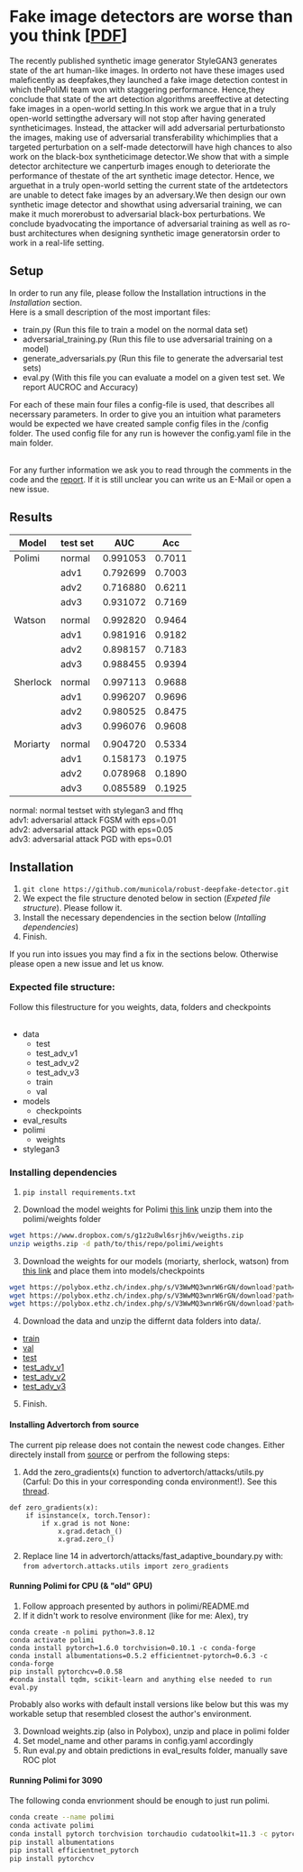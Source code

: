 # Fake image detectors are worse than you think [[PDF](https://github.com/municola/rivust-deepfake-detector/blob/master/reports/Report.pdf)]
The recently published synthetic image generator StyleGAN3  generates  state  of  the  art  human-like  images.  In  orderto  not  have  these  images  used  maleficently  as  deepfakes,they  launched  a  fake  image  detection  contest  in  which  thePoliMi  team  won  with  staggering  performance.  Hence,they  conclude  that  state  of  the  art  detection  algorithms  areeffective  at  detecting  fake  images  in  a  open-world  setting.In  this  work  we  argue  that  in  a  truly  open-world  settingthe  adversary  will  not  stop  after  having  generated  syntheticimages. Instead, the attacker will add adversarial perturbationsto the images, making use of adversarial transferability whichimplies  that  a  targeted  perturbation  on  a  self-made  detectorwill have high chances to also work on the black-box syntheticimage detector.We  show  that  with  a  simple  detector  architecture  we  canperturb  images  enough  to  deteriorate  the  performance  of  thestate  of  the  art  synthetic  image  detector.  Hence,  we  arguethat  in  a  truly  open-world  setting  the  current  state  of  the  artdetectors are unable to detect fake images by an adversary.We  then  design  our  own  synthetic  image  detector  and  showthat  using  adversarial  training,  we  can  make  it  much  morerobust to adversarial black-box perturbations. We conclude byadvocating the importance of adversarial training as well as ro-bust architectures when designing synthetic image generatorsin order to work in a real-life setting.

## Setup
In order to run any file, please follow the Installation intructions in the *Installation* section.<br>
Here is a small description of the most important files:

- train.py (Run this file to train a model on the normal data set)
- adversarial_training.py (Run this file to use adversarial training on a model)
- generate_adversarials.py (Run this file to generate the adversarial test sets)
- eval.py (With this file you can evaluate a model on a given test set. We report AUCROC and Accuracy)

For each of these main four files a config-file is used, that describes all necerssary parameters. In order to give you an intuition what parameters would be expected we have created sample config files in the /config folder. The used config file for any run is however the config.yaml file in the main folder.<br><br>

For any further information we ask you to read through the comments in the code and the [report](https://github.com/municola/rivust-deepfake-detector/blob/master/reports/Report.pdf). If it is still unclear you can write us an E-Mail or open a new issue.

## Results

| Model    | test set | AUC      | Acc    |
|----------|----------|----------|--------|
| Polimi   |  normal  | 0.991053 | 0.7011 |
|          |   adv1   | 0.792699 | 0.7003 |
|          |   adv2   | 0.716880 | 0.6211 |
|          |   adv3   | 0.931072 | 0.7169 |
|          |          |          |        |
| Watson   |  normal  | 0.992820 | 0.9464 |
|          |   adv1   | 0.981916 | 0.9182 |
|          |   adv2   | 0.898157 | 0.7183 |
|          |   adv3   | 0.988455 | 0.9394 |
|          |          |          |        |
| Sherlock |  normal  | 0.997113 | 0.9688 |
|          |   adv1   | 0.996207 | 0.9696 |
|          |   adv2   | 0.980525 | 0.8475 |
|          |   adv3   | 0.996076 | 0.9608 |
|          |          |          |        |
| Moriarty |  normal  | 0.904720 | 0.5334 |
|          |   adv1   | 0.158173 | 0.1975 |
|          |   adv2   | 0.078968 | 0.1890 |
|          |   adv3   | 0.085589 | 0.1925 |

normal: normal testset with stylegan3 and ffhq <br>
adv1: adversarial attack FGSM with eps=0.01 <br>
adv2: adversarial attack PGD with eps=0.05 <br>
adv3: adversarial attack PGD with eps=0.01 <br>


## Installation

1.  ```git clone https://github.com/municola/robust-deepfake-detector.git```
2. We expect the file structure denoted below in section (*Expeted file structure*). Please follow it.
3. Install the necessary dependencies in the section below (*Intalling dependencies*)
4. Finish. 

If you run into issues you may find a fix in the sections below. Otherwise please open a new issue and let us know.

### Expected file structure:
Follow this filestructure for you weights, data, folders and checkpoints<br>
<br>
- data
  - test
  - test_adv_v1
  - test_adv_v2
  - test_adv_v3
  - train
  - val
- models
  - checkpoints
- eval_results
- polimi
  - weights
- stylegan3


### Installing dependencies

1. ```pip install requirements.txt```

2. Download the model weights for Polimi [this link](https://www.dropbox.com/s/g1z2u8wl6srjh6v/weigths.zip) unzip them into the polimi/weights folder
```bash
wget https://www.dropbox.com/s/g1z2u8wl6srjh6v/weigths.zip
unzip weigths.zip -d path/to/this/repo/polimi/weights
```

3. Download the weights for our models (moriarty, sherlock, watson) from [this link](https://polybox.ethz.ch/index.php/s/V3WwMQ3wnrW6rGN?path=%2Fcheckpoints) and place them into models/checkpoints
```bash
wget https://polybox.ethz.ch/index.php/s/V3WwMQ3wnrW6rGN/download?path=%2Fcheckpoints&files=moriaty.pt
wget https://polybox.ethz.ch/index.php/s/V3WwMQ3wnrW6rGN/download?path=%2Fcheckpoints&files=watson.pt
wget https://polybox.ethz.ch/index.php/s/V3WwMQ3wnrW6rGN/download?path=%2Fcheckpoints&files=sherlock.pt
```

4. Download the data and unzip the differnt data folders into data/.

- [train](https://polybox.ethz.ch/index.php/s/V3WwMQ3wnrW6rGN?path=%2Ftrain)
- [val](https://polybox.ethz.ch/index.php/s/V3WwMQ3wnrW6rGN?path=%2Fval)
- [test](https://polybox.ethz.ch/index.php/s/V3WwMQ3wnrW6rGN?path=%2Ftest)
- [test_adv_v1](https://polybox.ethz.ch/index.php/s/V3WwMQ3wnrW6rGN?path=%2Ftest_adv_v1)
- [test_adv_v2](https://polybox.ethz.ch/index.php/s/V3WwMQ3wnrW6rGN?path=%2Ftest_adv_v2)
- [test_adv_v3](https://polybox.ethz.ch/index.php/s/V3WwMQ3wnrW6rGN?path=%2Ftest_adv_v3)

5. Finish.

#### Installing Advertorch from source
The current pip release does not contain the newest code changes. Either directely install from [source](https://github.com/BorealisAI/) or perfrom the following steps:

1. Add the zero_gradients(x) function to advertorch/attacks/utils.py (Carful: Do this in your corresponding conda environment!). See this [thread](https://discuss.pytorch.org/t/from-torch-autograd-gradcheck-import-zero-gradients/127462).
```
def zero_gradients(x):
    if isinstance(x, torch.Tensor):
        if x.grad is not None:
            x.grad.detach_()
            x.grad.zero_()
```

2. Replace line 14 in advertorch/attacks/fast_adaptive_boundary.py with: 
```from advertorch.attacks.utils import zero_gradients```

#### Running Polimi for CPU (& "old" GPU)

1. Follow approach presented by authors in polimi/README.md
2. If it didn't work to resolve environment (like for me: Alex), try
```
conda create -n polimi python=3.8.12
conda activate polimi
conda install pytorch=1.6.0 torchvision=0.10.1 -c conda-forge
conda install albumentations=0.5.2 efficientnet-pytorch=0.6.3 -c conda-forge
pip install pytorchcv=0.0.58 
#conda install tqdm, scikit-learn and anything else needed to run eval.py
```
Probably also works with default install versions like below
but this was my workable setup that resembled closest the author's environment.

3. Download weights.zip (also in Polybox), unzip and place in polimi folder
4. Set model_name and other params in config.yaml accordingly
5. Run eval.py and obtain predictions in eval_results folder, manually save ROC plot

#### Running Polimi for 3090

The following conda envrionment should be enough to just run polimi.
```bash
conda create --name polimi
conda activate polimi
conda install pytorch torchvision torchaudio cudatoolkit=11.3 -c pytorch
pip install albumentations
pip install efficientnet_pytorch
pip install pytorchcv
```
